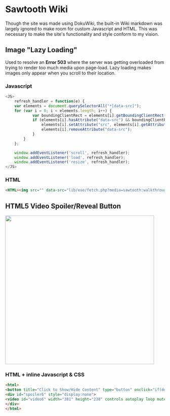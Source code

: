 # Sawtooth Wiki

Though the site was made using DokuWiki, the built-in Wiki markdown was largely ignored to make room for custom Javascript and HTML. This was necessary to make the site's functionality and style conform to my vision.

## Image "Lazy Loading"
Used to resolve an **Error 503** where the server was getting overloaded from trying to render too much media upon page-load. Lazy loading makes images only appear when you scroll to their location.

### Javascript
```Javascript
<JS>
    refresh_handler = function(e) {
    var elements = document.querySelectorAll("*[data-src]");
    for (var i = 0; i < elements.length; i++) {
            var boundingClientRect = elements[i].getBoundingClientRect();
            if (elements[i].hasAttribute("data-src") && boundingClientRect.top < window.innerHeight) {
                elements[i].setAttribute("src", elements[i].getAttribute("data-src"));
                elements[i].removeAttribute("data-src");
            }
        }
    };

    window.addEventListener('scroll', refresh_handler);
    window.addEventListener('load', refresh_handler);
    window.addEventListener('resize', refresh_handler);
</JS>
```

### HTML
```HTML
<HTML><img src="" data-src="lib/exe/fetch.php?media=sawtooth:walkthroughs:overview.png" width="85" /></HTML>
```

## HTML5 Video Spoiler/Reveal Button

<img src="https://raw.githubusercontent.com/wad11656/sawtooth_wiki/master/README%20media/video_spoiler.gif" width="470">

### HTML + inline Javascript & CSS
```HTML
<html>
<button title="Click to Show/Hide Content" type="button" onclick="if(document.getElementById('spoiler6') .style.display=='none') {document.getElementById('spoiler6') .style.display=''}else{document.getElementById('spoiler6') .style.display='none'};document.getElementById('video6').src = 'lib/exe/fetch.php?media=sawtooth:walkthroughs:6_-_first_commit_speed.mp4'">Show Me!</button>
<div id="spoiler6" style="display:none">
<video id="video6" width="381" height="238" controls autoplay loop muted playsinline></video>
</div>
</html>
```
